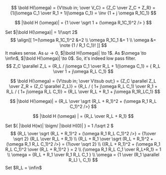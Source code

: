 $$
\bold H(\omega) = {V\tsub in; \over V_C} = {Z_C \over Z_C + Z_R} = {1/j\omega C_1 \over R_1 + 1/j\omega C_1} = \inv {1 + j \omega R_1C_1}
$$

$$
|\bold H (\omega)| = {1 \over \sgrt 1 + (\omega R_1C_1)^2 /> }
$$

Set $|\bold H(\omega)| = 1/\sqrt 2$
$$
\align[[
1+(\omega R_1C_1)^2 &=2 \\
\omega R_1C_1 &= 1 \\
\omega &= \note  {1 / R_1 C_1}!
]]
$$
It makes sense. As $\omega \to 0$, $|\bold H(\omega)| \to 1$. As $\omega \to \infin$, $|\bold H(\omega)| \to 0$. So, it's indeed low pass filter.
$$
Z_C \parallel Z_L = {R_L / j\omega C_1 \over R_L + 1/j\omega C_1} = { R_L \over 1 + j\omega R_L C_1} 
$$

$$
\bold H(\omega) = {V\tsub in; \over V\tsub out;} = {Z_C \parallel Z_L  \over Z_R + (Z_C \parallel Z_L)} = {R_L / ( 1+ j\omega R_L C_1) \over R_1 + R_L / ( 1+ j\omega R_L C_1)} = {R_L \over R_L + R_1 + j\omega R_1R_LC_1}
$$

$$
|\bold H(\omega)| = {R_L \over \sgrt (R_L + R_1)^2 + (\omega R_1 R_L C_1)^2 />}
$$

$$
|\bold H (\omega) | = {R_L \over R_L + R_1}
$$



Set ${ |\bold H(w)| \bigm/ |\bold H(0)| } = 1 /\sqrt 2 $
$$
{R_L \over \sgrt (R_L + R_1)^2 + (\omega R_1 R_L C_1)^2 />} = {1\over \sqrt 2} {R_L \over R_L + R_1} \\
{R_L + R_1 \over \sgrt (R_L + R_1)^2 + (\omega R_1 R_L C_1)^2 />} = {1\over \sqrt 2} \\
{(R_L + R_1)^2 + (\omega R_1 R_L C_1)^2 \over (R_L + R_1)^2 }  = 2 \\
{\omega R_1 R_L C_1 \over R_L+R_1} = 1 \\
\omega  = {R_L + R_1 \over R_1 R_L C_1 } \\
\omega = {1 \over (R_1 \parallel R_L) \, C_1}
$$
Set $R_L = \infin$

